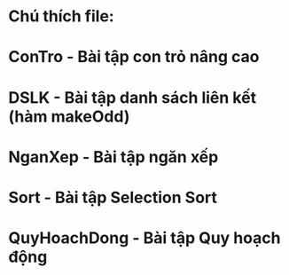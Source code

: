 # Chú thích file:
# ConTro - Bài tập con trỏ nâng cao
# DSLK - Bài tập danh sách liên kết (hàm makeOdd)
# NganXep - Bài tập ngăn xếp
# Sort - Bài tập Selection Sort
# QuyHoachDong - Bài tập Quy hoạch động